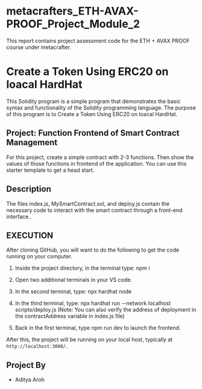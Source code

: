 # metacrafters_ETH-AVAX-PROOF_Project_Module_2
This report contains project assessment code for the ETH + AVAX PROOF course under metacrafter.

# Create a Token Using ERC20 on loacal HardHat

This Solidity program is a simple  program that demonstrates the basic syntax and functionality of the Solidity programming language. The purpose of this program is to Create a Token Using ERC20 on loacal HardHat.

## Project: Function Frontend of Smart Contract Management
For this project, create a simple contract with 2-3 functions. Then show the values of those functions in frontend of the application. You can use this starter template to get a head start.

## Description
The files index.js, MySmartContract.sol, and deploy.js contain the necessary code to interact with the smart contract through a front-end interface..

## EXECUTION
After cloning GitHub, you will want to do the following to get the code running on your computer.

1. Inside the project directory, in the terminal type: npm i

2. Open two additional terminals in your VS code.

3. In the second terminal, type: npx hardhat node

4. In the third terminal, type: npx hardhat run --network localhost scripts/deploy.js (Note: You can also verify the address of deployment in the contractAddress variable in index.js file)

5. Back in the first terminal, type npm run dev to launch the frontend.

After this, the project will be running on your local host, typically at `http://localhost:3000/`.


## Project By
- Aditya Aroh
